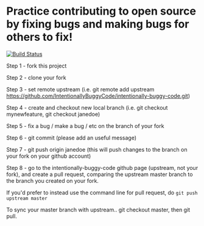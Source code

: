 # Practice contributing to open source by fixing bugs and making bugs for others to fix!

[![Build Status](https://travis-ci.org/IntentionallyBuggyCode/intentionally-buggy-code.svg?branch=master)](https://travis-ci.org/IntentionallyBuggyCode/intentionally-buggy-code)

Step 1 - fork this project

Step 2 - clone your fork

Step 3 - set remote upstream (i.e. git remote add upstream https://github.com/IntentionallyBuggyCode/intentionally-buggy-code.git)

Step 4 - create and checkout new local branch (i.e. git checkout mynewfeature, git checkout janedoe)

Step 5 - fix a bug / make a bug / etc on the branch of your fork

Step 6 - git commit (please add an useful message)

Step 7 - git push origin janedoe (this will push changes to the branch on your fork on your github account)

Step 8 - go to the intentionally-buggy-code github page (upstream, not your fork), and create a pull request, comparing the upstream master branch to the branch you created on your fork.

If you'd prefer to instead use the command line for pull request, do <code>git push upstream master</code>

To sync your master branch with upstream..  git checkout master, then git pull.